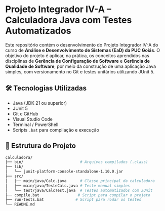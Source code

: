 # Projeto Integrador IV-A – Calculadora Java com Testes Automatizados

Este repositório contém o desenvolvimento do Projeto Integrador IV-A do curso de **Análise e Desenvolvimento de Sistemas (EaD) da PUC Goiás**. O objetivo do projeto é aplicar, na prática, os conceitos aprendidos nas disciplinas de **Gerência de Configuração de Software** e **Gerência de Qualidade de Software**, por meio da construção de uma aplicação Java simples, com versionamento no Git e testes unitários utilizando JUnit 5.

## 🛠 Tecnologias Utilizadas

- Java (JDK 21 ou superior)
- JUnit 5
- Git e GitHub
- Visual Studio Code
- Terminal / PowerShell
- Scripts `.bat` para compilação e execução

## 📂 Estrutura do Projeto

```bash
calculadora/
├── bin/                         # Arquivos compilados (.class)
├── lib/
│   └── junit-platform-console-standalone-1.10.0.jar
├── src/
│   ├── main/java/Calc.java      # Classe principal da calculadora
│   ├── main/java/TesteCalc.java # Teste manual simples
│   └── test/java/CalcTest.java  # Testes automatizados com JUnit
├── compile.bat                 # Script para compilar o projeto
├── run-tests.bat              # Script para rodar os testes
└── README.md
